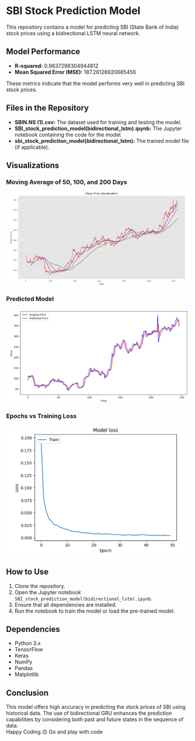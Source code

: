 # SBI Stock Prediction Model

This repository contains a model for predicting SBI (State Bank of India) stock prices using a bidirectional LSTM neural network.

## Model Performance

- **R-squared:** 0.9837298304944812
- **Mean Squared Error (MSE):** 187.26126920685456

These metrics indicate that the model performs very well in predicting SBI stock prices.

## Files in the Repository

- **SBIN.NS (1).csv:** The dataset used for training and testing the model.
- **SBI_stock_prediction_model(bidirectional_lstm).ipynb:** The Jupyter notebook containing the code for the model.
- **sbi_stock_prediction_model(bidirectional_lstm):** The trained model file (if applicable).

## Visualizations

### Moving Average of 50, 100, and 200 Days

![Moving Average of 50, 100, and 200 Days](https://github.com/zenitsu0509/Time_Series_forcasting/blob/f0336084df33d6a09b14858dba74b989a62a6880/IRFC_stock_prediction_model/assets/Screenshot%202024-08-14%20133622.png)

### Predicted Model

![Predicted Model](https://github.com/zenitsu0509/Time_Series_forcasting/blob/f0336084df33d6a09b14858dba74b989a62a6880/IRFC_stock_prediction_model/assets/Screenshot%202024-08-14%20133645.png)

### Epochs vs Training Loss

![Epochs vs Training Loss](https://github.com/zenitsu0509/Time_Series_forcasting/blob/f0336084df33d6a09b14858dba74b989a62a6880/IRFC_stock_prediction_model/assets/Screenshot%202024-08-14%20133700.png)

## How to Use

1. Clone the repository.
2. Open the Jupyter notebook `SBI_stock_prediction_model(bidirectional_lstm).ipynb`.
3. Ensure that all dependencies are installed.
4. Run the notebook to train the model or load the pre-trained model.

## Dependencies

- Python 3.x
- TensorFlow
- Keras
- NumPy
- Pandas
- Matplotlib

## Conclusion

This model offers high accuracy in predicting the stock prices of SBI using historical data. The use of bidirectional GRU enhances the prediction capabilities by considering both past and future states in the sequence of data.
<br>
Happy Coding.😊 Go and play with code
